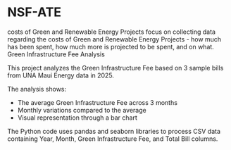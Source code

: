 # NSF-ATE
 costs of Green and Renewable Energy Projects 
 focus on collecting data regarding the costs of Green and Renewable Energy Projects - how much has been spent, how much more is projected to be spent, and on what.
Green Infrastructure Fee Analysis

This project analyzes the Green Infrastructure Fee based on 3 sample bills from UNA Maui Energy data in 2025.

The analysis shows:
- The average Green Infrastructure Fee across 3 months
- Monthly variations compared to the average
- Visual representation through a bar chart

The Python code uses pandas and seaborn libraries to process CSV data containing Year, Month, Green Infrastructure Fee, and Total Bill columns.
